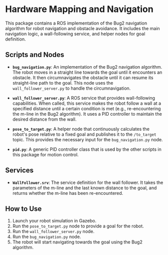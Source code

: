 # Hardware Mapping and Navigation

This package contains a ROS implementation of the Bug2 navigation algorithm for robot navigation and obstacle avoidance. It includes the main navigation logic, a wall-following service, and helper nodes for goal definition.

## Scripts and Nodes

- **`bug_navigation.py`**: An implementation of the Bug2 navigation algorithm. The robot moves in a straight line towards the goal until it encounters an obstacle. It then circumnavigates the obstacle until it can resume its straight-line path to the goal. This node uses the `wall_follower_server.py` to handle the circumnavigation.

- **`wall_follower_server.py`**: A ROS service that provides wall-following capabilities. When called, this service makes the robot follow a wall at a specified distance until a certain condition is met (e.g., re-encountering the m-line in the Bug2 algorithm). It uses a PID controller to maintain the desired distance from the wall.

- **`pose_to_target.py`**: A helper node that continuously calculates the robot's pose relative to a fixed goal and publishes it to the `/to_target` topic. This provides the necessary input for the `bug_navigation.py` node.

- **`pid.py`**: A generic PID controller class that is used by the other scripts in this package for motion control.

## Services

- **`WallFollower.srv`**: The service definition for the wall follower. It takes the parameters of the m-line and the last known distance to the goal, and returns whether the m-line has been re-encountered.

## How to Use

1.  Launch your robot simulation in Gazebo.
2.  Run the `pose_to_target.py` node to provide a goal for the robot.
3.  Run the `wall_follower_server.py` node.
4.  Run the `bug_navigation.py` node.
5.  The robot will start navigating towards the goal using the Bug2 algorithm.
